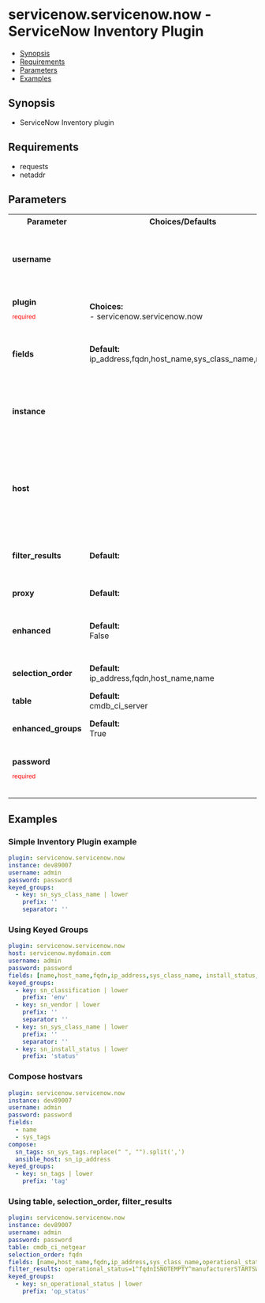 servicenow.servicenow.now - ServiceNow Inventory Plugin
====================================
- [Synopsis](Synopsis)
- [Requirements](Requirements)
- [Parameters](Parameters)
- [Examples](Examples)

## Synopsis
- ServiceNow Inventory plugin

## Requirements
- requests
- netaddr

## Parameters

<table>
<tr>
<th> Parameter </th>
<th> Choices/Defaults </th>
<th> Configuration </th>
<th> Comments </th>
</tr>
<tr>
<td><b>username</b></br>
</td>
<td></td>
<td><b>env:</b><br>
-   name: SN_USERNAME
</td>
<td>  Name of user for connection to ServiceNow.  If the value is not specified, the value of environment variable C(SN_USERNAME) will be used instead.  </td>
</tr>
<tr>
<td><b>plugin</b></br>
<p style="color:red;font-size:75%">required</p></td>
<td><b>Choices:</b><br>
- servicenow.servicenow.now
</td>
<td></td>
<td> The name of the ServiceNow Inventory Plugin, this should always be 'servicenow.servicenow.now'. </td>
</tr>
<tr>
<td><b>fields</b></br>
</td>
<td><b>Default:</b><br> 
ip_address,fqdn,host_name,sys_class_name,name</td>
<td></td>
<td> Comma seperated string providing additional table columns to add as host vars to each inventory host. </td>
</tr>
<tr>
<td><b>instance</b></br>
</td>
<td></td>
<td><b>env:</b><br>
-   name: SN_INSTANCE
</td>
<td>  The ServiceNow instance name, without the domain, service-now.com.  If the value is not specified in the task, the value of environment variable C(SN_INSTANCE) will be used instead.  </td>
</tr>
<tr>
<td><b>host</b></br>
</td>
<td></td>
<td><b>env:</b><br>
-   name: SN_HOST
</td>
<td>  The ServiceNow hostname.  This value is FQDN for ServiceNow host.  If the value is not specified in the task, the value of environment variable C(SN_HOST) will be used instead.  Mutually exclusive with C(instance).  </td>
</tr>
<tr>
<td><b>filter_results</b></br>
</td>
<td><b>Default:</b><br> 
</td>
<td></td>
<td> Filter results with sysparm_query encoded query string syntax. Complete list of operators available for filters and queries found <a href="https://docs.servicenow.com/search?q=Available+Filters+Queries">here</a>. </td>
</tr>
<tr>
<td><b>proxy</b></br>
</td>
<td><b>Default:</b><br> 
</td>
<td></td>
<td> Proxy server to use for requests to ServiceNow. </td>
</tr>
<tr>
<td><b>enhanced</b></br>
</td>
<td><b>Default:</b><br> 
False</td>
<td></td>
<td> enable enhanced inventory which provides relationship information from CMDB. Requires installation of Update Set. </td>
</tr>
<tr>
<td><b>selection_order</b></br>
</td>
<td><b>Default:</b><br> 
ip_address,fqdn,host_name,name</td>
<td></td>
<td> Comma seperated string providing ability to define selection preference order. </td>
</tr>
<tr>
<td><b>table</b></br>
</td>
<td><b>Default:</b><br> 
cmdb_ci_server</td>
<td></td>
<td> The ServiceNow table to query </td>
</tr>
<tr>
<td><b>enhanced_groups</b></br>
</td>
<td><b>Default:</b><br> 
True</td>
<td></td>
<td> enable enhanced groups from CMDB relationships. Only used if enhanced is enabled. </td>
</tr>
<tr>
<td><b>password</b></br>
<p style="color:red;font-size:75%">required</p></td>
<td></td>
<td><b>env:</b><br>
-   name: SN_PASSWORD
</td>
<td>  Password for username.  If the value is not specified, the value of environment variable C(SN_PASSWORD) will be used instead.  </td>
</tr>
</table>

## Examples
### Simple Inventory Plugin example
```yaml
plugin: servicenow.servicenow.now
instance: dev89007
username: admin
password: password
keyed_groups:
  - key: sn_sys_class_name | lower
    prefix: ''
    separator: ''
```

### Using Keyed Groups
```yaml
plugin: servicenow.servicenow.now
host: servicenow.mydomain.com
username: admin
password: password
fields: [name,host_name,fqdn,ip_address,sys_class_name, install_status, classification,vendor]
keyed_groups:
  - key: sn_classification | lower
    prefix: 'env'
  - key: sn_vendor | lower
    prefix: ''
    separator: ''
  - key: sn_sys_class_name | lower
    prefix: ''
    separator: ''
  - key: sn_install_status | lower
    prefix: 'status'
```

### Compose hostvars
```yaml
plugin: servicenow.servicenow.now
instance: dev89007
username: admin
password: password
fields:
  - name
  - sys_tags
compose:
  sn_tags: sn_sys_tags.replace(" ", "").split(',')
  ansible_host: sn_ip_address
keyed_groups:
  - key: sn_tags | lower
    prefix: 'tag'
```

### Using table, selection_order, filter_results
```yaml
plugin: servicenow.servicenow.now
instance: dev89007
username: admin
password: password
table: cmdb_ci_netgear
selection_order: fqdn
fields: [name,host_name,fqdn,ip_address,sys_class_name,operational_status]
filter_results: operational_status=1^fqdnISNOTEMPTY^manufacturerSTARTSWITHCisco
keyed_groups:
  - key: sn_operational_status | lower
    prefix: 'op_status'
```
